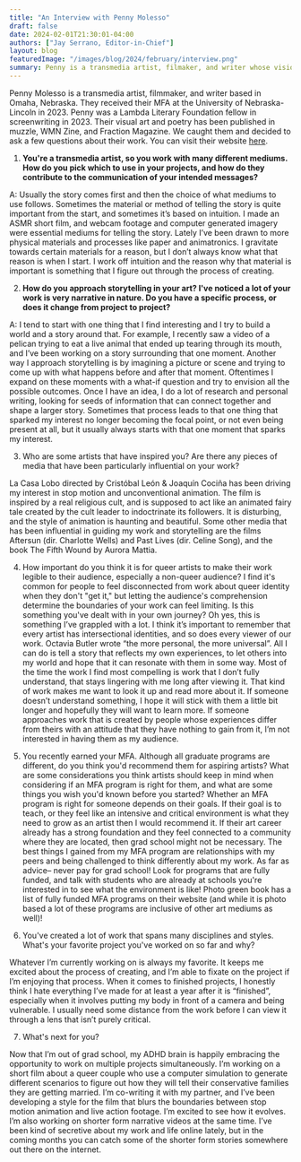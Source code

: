 ```yaml
---
title: "An Interview with Penny Molesso"
draft: false
date: 2024-02-01T21:30:01-04:00
authors: ["Jay Serrano, Editor-in-Chief"]
layout: blog
featuredImage: "/images/blog/2024/february/interview.png"
summary: Penny is a transmedia artist, filmaker, and writer whose vision for interdisciplinarity resonates with our own. We caught them and decided to ask a few questions about their work. 
---
```


Penny Molesso is a transmedia artist, filmmaker, and writer based in Omaha, Nebraska. They received their MFA at the University of Nebraska-Lincoln in 2023. Penny was a Lambda Literary Foundation fellow in screenwriting in 2023. Their visual art and poetry has been published in muzzle, WMN Zine, and Fraction Magazine. We caught them and decided to ask a few questions about their work. You can visit their website [here](https://pennymolesso.com/).

1. **You're a transmedia artist, so you work with many different mediums. How do you pick which to use in your projects, and how do they contribute to the communication of your intended messages?**

A: Usually the story comes first and then the choice of what mediums to use follows. Sometimes the material or method of telling the story is quite important from the start, and sometimes it’s based on intuition. I made an ASMR short film, and webcam footage and computer generated imagery were essential mediums for telling the story. Lately I’ve been drawn to more physical materials and processes like paper and animatronics. I gravitate towards certain materials for a reason, but I don’t always know what that reason is when I start. I work off intuition and the reason why that material is important is something that I figure out through the process of creating.

2. **How do you approach storytelling in your art? I've noticed a lot of your work is very narrative in nature. Do you have a specific process, or does it change from project to project?**

A: I tend to start with one thing that I find interesting and I try to build a world and a story around that. For example, I recently saw a video of a pelican trying to eat a live animal that ended up tearing through its mouth, and I’ve been working on a story surrounding that one moment. Another way I approach storytelling is by imagining a picture or scene and trying to come up with what happens before and after that moment. Oftentimes I expand on these moments with a what-if question and try to envision all the possible outcomes. Once I have an idea, I do a lot of research and personal writing, looking for seeds of information that can connect together and shape a larger story. Sometimes that process leads to that one thing that sparked my interest no longer becoming the focal point, or not even being present at all, but it usually always starts with that one moment that sparks my interest.

3. Who are some artists that have inspired you? Are there any pieces of media that have been particularly influential on your work?

La Casa Lobo directed by Cristóbal León & Joaquín Cociña has been driving my interest in stop motion and unconventional animation. The film is inspired by a real religious cult, and is supposed to act like an animated fairy tale created by the cult leader to indoctrinate its followers. It is disturbing, and the style of animation is haunting and beautiful. Some other media that has been influential in guiding my work and storytelling are the films Aftersun (dir. Charlotte Wells) and Past Lives (dir. Celine Song), and the book The Fifth Wound by Aurora Mattia.





4. How important do you think it is for queer artists to make their work legible to their audience, especially a non-queer audience? I find it's common for people to feel disconnected from work about queer identity when they don't "get it," but letting the audience's comprehension determine the boundaries of your work can feel limiting. Is this something you've dealt with in your own journey?
Oh yes, this is something I’ve grappled with a lot. I think it’s important to remember that every artist has intersectional identities, and so does every viewer of our work. Octavia Butler wrote “the more personal, the more universal”. All I can do is tell a story that reflects my own experiences, to let others into my world and hope that it can resonate with them in some way. Most of the time the work I find most compelling is work that I don’t fully understand, that stays lingering with me long after viewing it. That kind of work makes me want to look it up and read more about it. If someone doesn’t understand something, I hope it will stick with them a little bit longer and hopefully they will want to learn more. If someone approaches work that is created by people whose experiences differ from theirs with an attitude that they have nothing to gain from it, I’m not interested in having them as my audience.
5. You recently earned your MFA. Although all graduate programs are different, do you think you'd recommend them for aspiring artists? What are some considerations you think artists should keep in mind when considering if an MFA program is right for them, and what are some things you wish you'd known before you started?
Whether an MFA program is right for someone depends on their goals. If their goal is to teach, or they feel like an intensive and critical environment is what they need to grow as an artist then I would recommend it. If their art career already has a strong foundation and they feel connected to a community where they are located, then grad school might not be necessary. The best things I gained from my MFA program are relationships with my peers and being challenged to think differently about my work. As far as advice– never pay for grad school! Look for programs that are fully funded, and talk with students who are already at schools you're interested in to see what the environment is like! Photo green book has a list of fully funded MFA programs on their website (and while it is photo based a lot of these programs are inclusive of other art mediums as well)!



6. You've created a lot of work that spans many disciplines and styles. What's your favorite project you've worked on so far and why?

Whatever I’m currently working on is always my favorite. It keeps me excited about the process of creating, and I’m able to fixate on the project if I’m enjoying that process. When it comes to finished projects, I honestly think I hate everything I’ve made for at least a year after it is “finished”, especially when it involves putting my body in front of a camera and being vulnerable. I usually need some distance from the work before I can view it through a lens that isn’t purely critical. 


7. What's next for you?

Now that I’m out of grad school, my ADHD brain is happily embracing the opportunity to work on multiple projects simultaneously. I’m working on a short film about a queer couple who use a computer simulation to generate different scenarios to figure out how they will tell their conservative families they are getting married. I’m co-writing it with my partner, and I’ve been developing a style for the film that blurs the boundaries between stop motion animation and live action footage. I’m excited to see how it evolves. I’m also working on shorter form narrative videos at the same time. I’ve been kind of secretive about my work and life online lately, but in the coming months you can catch some of the shorter form stories somewhere out there on the internet.
